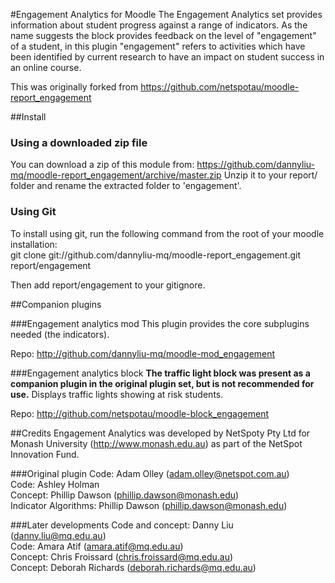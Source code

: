 #Engagement Analytics for Moodle
The Engagement Analytics set provides information about student progress against a range of indicators. As the name suggests the block provides feedback on the level of "engagement" of a student, in this plugin "engagement" refers to activities which have been identified by current research to have an impact on student success in an online course.

This was originally forked from https://github.com/netspotau/moodle-report_engagement

##Install
### Using a downloaded zip file
You can download a zip of this module from: https://github.com/dannyliu-mq/moodle-report_engagement/archive/master.zip
Unzip it to your report/ folder and rename the extracted folder to 'engagement'.
### Using Git
To install using git, run the following command from the root of your moodle installation:  
git clone git://github.com/dannyliu-mq/moodle-report_engagement.git report/engagement  

Then add report/engagement to your gitignore.

##Companion plugins

###Engagement analytics mod
This plugin provides the core subplugins needed (the indicators).

Repo: http://github.com/dannyliu-mq/moodle-mod_engagement

###Engagement analytics block
**The traffic light block was present as a companion plugin in the original plugin set, but is not recommended for use.**
Displays traffic lights showing at risk students.

Repo: http://github.com/netspotau/moodle-block_engagement

##Credits
Engagement Analytics was developed by NetSpoty Pty Ltd for Monash University (http://www.monash.edu.au) as part of the NetSpot Innovation Fund.

###Original plugin
Code: Adam Olley (adam.olley@netspot.com.au)  
Code: Ashley Holman  
Concept: Phillip Dawson (phillip.dawson@monash.edu)  
Indicator Algorithms: Phillip Dawson (phillip.dawson@monash.edu)  

###Later developments
Code and concept: Danny Liu (danny.liu@mq.edu.au)  
Code: Amara Atif (amara.atif@mq.edu.au)  
Concept: Chris Froissard (chris.froissard@mq.edu.au)  
Concept: Deborah Richards (deborah.richards@mq.edu.au)
